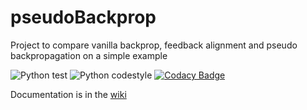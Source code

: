 # pseudoBackprop
Project to compare vanilla backprop, feedback alignment and pseudo backpropagation on a simple example

![Python test](https://github.com/afkungl/pseudoBackprop/workflows/Python%20tests/badge.svg)
![Python codestyle](https://github.com/afkungl/pseudoBackprop/workflows/Python%20codestyle/badge.svg)
[![Codacy Badge](https://app.codacy.com/project/badge/Grade/118a9175d571436d89bfb79dc34ebe0c)](https://www.codacy.com/gh/afkungl/pseudoBackprop/dashboard?utm_source=github.com&amp;utm_medium=referral&amp;utm_content=afkungl/pseudoBackprop&amp;utm_campaign=Badge_Grade)

Documentation is in the [wiki](https://github.com/unibe-cns/pseudoBackprop/wiki)
